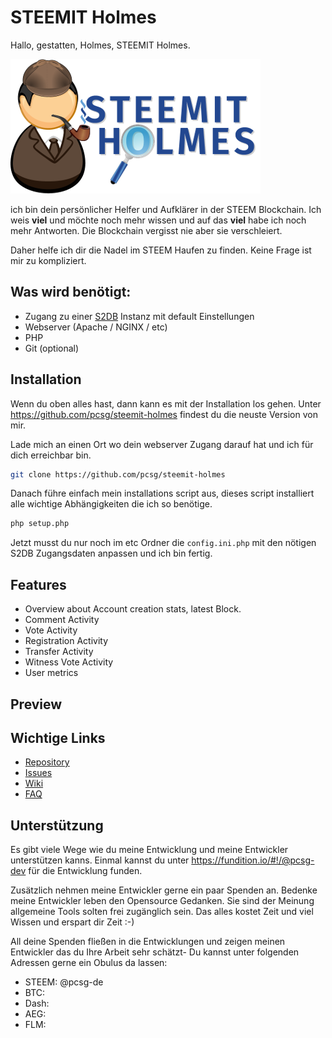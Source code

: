 STEEMIT Holmes
======

Hallo, gestatten, Holmes,
STEEMIT Holmes.

![STEEMIT Holmes](bin/images/jediholmshenwatson2_mini.png)

ich bin dein persönlicher Helfer und Aufklärer in der STEEM Blockchain.
Ich weis **viel** und möchte noch mehr wissen und auf das **viel** habe ich
noch mehr Antworten. Die Blockchain vergisst nie aber sie verschleiert.

Daher helfe ich dir die Nadel im STEEM Haufen zu finden. Keine Frage ist mir zu kompliziert.


Was wird benötigt:
------

- Zugang zu einer [S2DB]() Instanz mit default Einstellungen
- Webserver (Apache / NGINX / etc)
- PHP
- Git (optional)


Installation
------

Wenn du oben alles hast, dann kann es mit der Installation los gehen.
Unter https://github.com/pcsg/steemit-holmes findest du die neuste Version von mir.

Lade mich an einen Ort wo dein webserver Zugang darauf hat und ich für dich erreichbar bin.

```bash
git clone https://github.com/pcsg/steemit-holmes
```

Danach führe einfach mein installations script aus, 
dieses script installiert alle wichtige Abhängigkeiten die ich so benötige.

```bash
php setup.php
``` 

Jetzt musst du nur noch im etc Ordner die `config.ini.php` mit den nötigen S2DB Zugangsdaten anpassen und ich bin fertig.

Features
------

- Overview about Account creation stats, latest Block.
- Comment Activity
- Vote Activity
- Registration Activity
- Transfer Activity
- Witness Vote Activity
- User metrics

Preview
------



Wichtige Links
------

- [Repository](https://github.com/pcsg/steemit-holmes)
- [Issues](https://github.com/pcsg/steemit-holmes/issues)
- [Wiki](https://github.com/pcsg/steemit-holmes/wiki)
- [FAQ](https://github.com/pcsg/steemit-holmes/wiki/faq)


Unterstützung
------

Es gibt viele Wege wie du meine Entwicklung und meine Entwickler unterstützen kanns.
Einmal kannst du unter https://fundition.io/#!/@pcsg-dev für die Entwicklung funden.

Zusätzlich nehmen meine Entwickler gerne ein paar Spenden an. 
Bedenke meine Entwickler leben den Opensource Gedanken. Sie sind der Meinung allgemeine Tools solten frei zugänglich sein.
Das alles kostet Zeit und viel Wissen und erspart dir Zeit :-)

All deine Spenden fließen in die Entwicklungen und zeigen meinen Entwickler das du Ihre Arbeit sehr schätzt-
Du kannst unter folgenden Adressen gerne ein Obulus da lassen:

- STEEM: @pcsg-de
- BTC:
- Dash:
- AEG:
- FLM:
